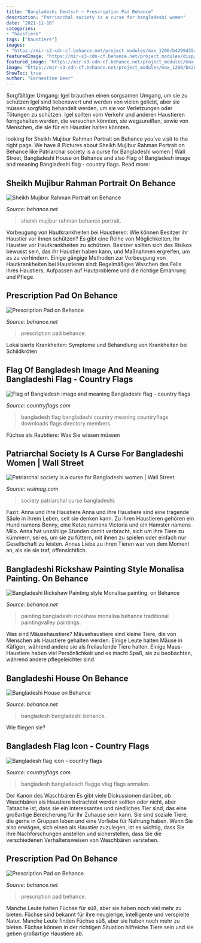 ```yaml
---
title: "Bangladeshi Deutsch ~ Prescription Pad Behance"
description: "Patriarchal society is a curse for bangladeshi women"
date: "2021-11-10"
categories:
- "haustiere"
tags: ["haustiere"]
images:
- "https://mir-s3-cdn-cf.behance.net/project_modules/max_1200/b4209d35482727.56f958d4e408b.jpg"
featuredImage: "https://mir-s3-cdn-cf.behance.net/project_modules/disp/15a25a37510919.5743293dcf544.jpg"
featured_image: "https://mir-s3-cdn-cf.behance.net/project_modules/max_1200/c4bee635482727.56f958d4e47d7.jpg"
image: "https://mir-s3-cdn-cf.behance.net/project_modules/max_1200/b4209d35482727.56f958d4e408b.jpg"
ShowToc: true
author: "Earnestine Beer"
---
```



Sorgfältiger Umgang: Igel brauchen einen sorgsamen Umgang, um sie zu schützen
Igel sind liebenswert und werden von vielen geliebt, aber sie müssen sorgfältig behandelt werden, um sie vor Verletzungen oder Tötungen zu schützen. Igel sollten vom Verkehr und anderen Haustieren ferngehalten werden, die versuchen könnten, sie wegzureißen, sowie von Menschen, die sie für ein Haustier halten könnten.

	

		
looking for Sheikh Mujibur Rahman Portrait on Behance you've visit to the right page. We have 8 Pictures about Sheikh Mujibur Rahman Portrait on Behance like Patriarchal society is a curse for Bangladeshi women | Wall Street, Bangladeshi House on Behance and also Flag of Bangladesh image and meaning Bangladeshi flag - country flags. Read more:
		
    
## Sheikh Mujibur Rahman Portrait On Behance

<img loading=lazy src="https://mir-s3-cdn-cf.behance.net/project_modules/max_1200/098fc475685379.5c533872a441c.png" onerror="this.onerror=null;this.src='https://tse4.mm.bing.net/th?id=OIP.1khVqUF5pbWhIagCsf4PlAHaGU&amp;pid=15.1';" alt="Sheikh Mujibur Rahman Portrait on Behance">

_Source: behance.net_

>sheikh mujibur rahman behance portrait. 

	

Vorbeugung von Hautkrankheiten bei Haustieren: Wie können Besitzer ihr Haustier vor ihnen schützen?
Es gibt eine Reihe von Möglichkeiten, Ihr Haustier vor Hautkrankheiten zu schützen. Besitzer sollten sich des Risikos bewusst sein, das ihr Haustier haben kann, und Maßnahmen ergreifen, um es zu verhindern. Einige gängige Methoden zur Vorbeugung von Hautkrankheiten bei Haustieren sind: Regelmäßiges Waschen des Fells ihres Haustiers, Aufpassen auf Hautprobleme und die richtige Ernährung und Pflege.

    
## Prescription Pad On Behance

<img loading=lazy src="https://mir-s3-cdn-cf.behance.net/project_modules/max_1200/b4209d35482727.56f958d4e408b.jpg" onerror="this.onerror=null;this.src='https://tse3.mm.bing.net/th?id=OIP.mYU1FVsJrP8mlEui7rKKYwHaFg&amp;pid=15.1';" alt="Prescription Pad on Behance">

_Source: behance.net_

>prescription pad behance. 

	

Lokalisierte Krankheiten: Symptome und Behandlung von Krankheiten bei Schildkröten

    
## Flag Of Bangladesh Image And Meaning Bangladeshi Flag - Country Flags

<img loading=lazy src="https://cdn.countryflags.com/thumbs/bangladesh/flag-800.png" onerror="this.onerror=null;this.src='https://tse4.mm.bing.net/th?id=OIP.126eMaPq2AIffSVO3RTk-QHaEc&amp;pid=15.1';" alt="Flag of Bangladesh image and meaning Bangladeshi flag - country flags">

_Source: countryflags.com_

>bangladesh flag bangladeshi country meaning countryflags downloads flags directory members. 

	

Füchse als Raubtiere: Was Sie wissen müssen

    
## Patriarchal Society Is A Curse For Bangladeshi Women | Wall Street

<img loading=lazy src="https://media.wsimag.com/attachments/e1f87d5578fb3179924343035a6e2ce25b72708f/store/fill/1090/613/b6efd0ffde7d96a0c59b7661b46e1ba699251283360501d79eb1350febfe/Patriarchal-society-is-a-curse-for-Bangladeshi-women.jpg" onerror="this.onerror=null;this.src='https://tse2.mm.bing.net/th?id=OIP.KsCCGov0TeDS1HMEZrhu2wHaEK&amp;pid=15.1';" alt="Patriarchal society is a curse for Bangladeshi women | Wall Street">

_Source: wsimag.com_

>society patriarchal curse bangladeshi. 

	

Fazit: Anna und ihre Haustiere
Anna und ihre Haustiere sind eine tragende Säule in ihrem Leben, seit sie denken kann. Zu ihren Haustieren gehören ein Hund namens Benny, eine Katze namens Victoria und ein Hamster namens Milo. Anna hat unzählige Stunden damit verbracht, sich um ihre Tiere zu kümmern, sei es, um sie zu füttern, mit ihnen zu spielen oder einfach nur Gesellschaft zu leisten. Annas Liebe zu ihren Tieren war von dem Moment an, als sie sie traf, offensichtlich.

    
## Bangladeshi Rickshaw Painting Style Monalisa Painting. On Behance

<img loading=lazy src="https://mir-s3-cdn-cf.behance.net/project_modules/disp/15a25a37510919.5743293dcf544.jpg" onerror="this.onerror=null;this.src='https://tse3.mm.bing.net/th?id=OIP.XQ9oiO-ZgzwFMqELNdHnlQHaL2&amp;pid=15.1';" alt="Bangladeshi Rickshaw Painting style Monalisa painting. on Behance">

_Source: behance.net_

>painting bangladeshi rickshaw monalisa behance traditional paintingvalley paintings. 

	

Was sind Mäusehaustiere?
Mäusehaustiere sind kleine Tiere, die von Menschen als Haustiere gehalten werden. Einige Leute halten Mäuse in Käfigen, während andere sie als freilaufende Tiere halten. Einige Maus-Haustiere haben viel Persönlichkeit und es macht Spaß, sie zu beobachten, während andere pflegeleichter sind.

    
## Bangladeshi House On Behance

<img loading=lazy src="https://mir-s3-cdn-cf.behance.net/project_modules/max_1200/9be4b138739375.576cd12d088fa.jpg" onerror="this.onerror=null;this.src='https://tse1.mm.bing.net/th?id=OIP.nMHyJKHzpO9kDcAwD4fHdQHaFU&amp;pid=15.1';" alt="Bangladeshi House on Behance">

_Source: behance.net_

>bangladesh bangladeshi behance. 

	

Wie fliegen sie?

    
## Bangladesh Flag Icon - Country Flags

<img loading=lazy src="https://static.webshopapp.com/shops/094414/files/053502664/bangladesh-flag-icon-free-download.jpg" onerror="this.onerror=null;this.src='https://tse2.mm.bing.net/th?id=OIP.wjiC6_LHcNxMvpEMW9alGgHaEc&amp;pid=15.1';" alt="Bangladesh flag icon - country flags">

_Source: countryflags.com_

>bangladesh bangladesch flagge vlag flags anmalen. 

	

Der Kanon des Waschbären
Es gibt viele Diskussionen darüber, ob Waschbären als Haustiere betrachtet werden sollten oder nicht, aber Tatsache ist, dass sie ein interessantes und niedliches Tier sind, das eine großartige Bereicherung für Ihr Zuhause sein kann. Sie sind soziale Tiere, die gerne in Gruppen leben und eine Vorliebe für Nahrung haben. Wenn Sie also erwägen, sich einen als Haustier zuzulegen, ist es wichtig, dass Sie Ihre Nachforschungen anstellen und sicherstellen, dass Sie die verschiedenen Verhaltensweisen von Waschbären verstehen.

    
## Prescription Pad On Behance

<img loading=lazy src="https://mir-s3-cdn-cf.behance.net/project_modules/max_1200/c4bee635482727.56f958d4e47d7.jpg" onerror="this.onerror=null;this.src='https://tse3.mm.bing.net/th?id=OIP.Fd2q7PTWDBl6pJgBurRf2wHaFg&amp;pid=15.1';" alt="Prescription Pad on Behance">

_Source: behance.net_

>prescription pad behance. 

	

Manche Leute halten Füchse für süß, aber sie haben noch viel mehr zu bieten.
Füchse sind bekannt für ihre neugierige, intelligente und verspielte Natur. Manche Leute finden Füchse süß, aber sie haben noch mehr zu bieten. Füchse können in der richtigen Situation hilfreiche Tiere sein und sie geben großartige Haustiere ab.

